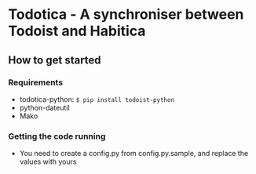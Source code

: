 # Todotica - A synchroniser between Todoist and Habitica

## How to get started

### Requirements

* todotica-python: `$ pip install todoist-python`
* python-dateutil
* Mako

### Getting the code running

* You need to create a config.py from config.py.sample, and replace the values with yours